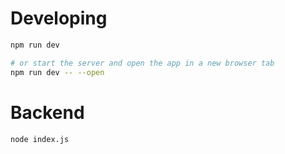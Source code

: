 # Developing


```bash
npm run dev

# or start the server and open the app in a new browser tab
npm run dev -- --open
```

# Backend 

```bash
node index.js

```
